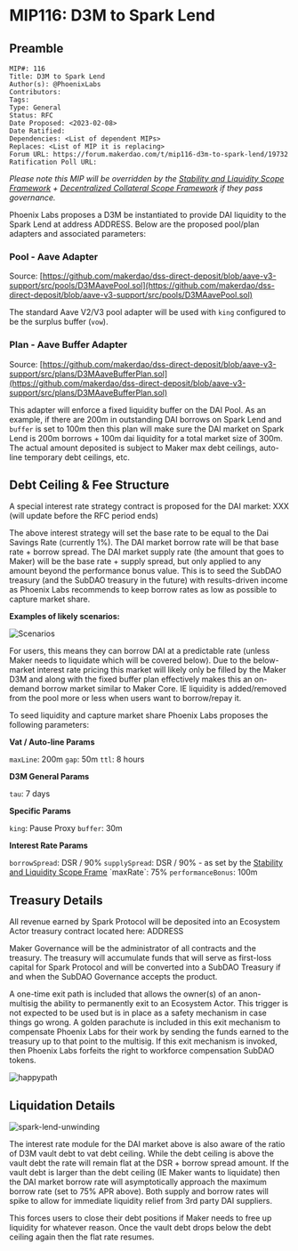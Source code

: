 # MIP116: D3M to Spark Lend

## Preamble

```
MIP#: 116
Title: D3M to Spark Lend
Author(s): @PhoenixLabs
Contributors:
Tags:
Type: General
Status: RFC
Date Proposed: <2023-02-08>
Date Ratified:
Dependencies: <List of dependent MIPs>
Replaces: <List of MIP it is replacing>
Forum URL: https://forum.makerdao.com/t/mip116-d3m-to-spark-lend/19732
Ratification Poll URL:
```

*Please note this MIP will be overridden by the [Stability and Liquidity Scope Framework](https://forum.makerdao.com/t/mip103-the-stability-and-liquidity-scope-framework/19675) + [Decentralized Collateral Scope Framework](https://forum.makerdao.com/t/mip104-the-decentralized-collateral-scope-framework/19685) if they pass governance.*

Phoenix Labs proposes a D3M be instantiated to provide DAI liquidity to the Spark Lend at address ADDRESS. Below are the proposed pool/plan adapters and associated parameters:

### Pool - Aave Adapter

Source: [https://github.com/makerdao/dss-direct-deposit/blob/aave-v3-support/src/pools/D3MAavePool.sol](https://github.com/makerdao/dss-direct-deposit/blob/aave-v3-support/src/pools/D3MAavePool.sol)

The standard Aave V2/V3 pool adapter will be used with `king` configured to be the surplus buffer (`vow`).

### Plan - Aave Buffer Adapter

Source: [https://github.com/makerdao/dss-direct-deposit/blob/aave-v3-support/src/plans/D3MAaveBufferPlan.sol](https://github.com/makerdao/dss-direct-deposit/blob/aave-v3-support/src/plans/D3MAaveBufferPlan.sol)

This adapter will enforce a fixed liquidity buffer on the DAI Pool. As an example, if there are 200m in outstanding DAI borrows on Spark Lend and `buffer` is set to 100m then this plan will make sure the DAI market on Spark Lend is 200m borrows + 100m dai liquidity for a total market size of 300m. The actual amount deposited is subject to Maker max debt ceilings, auto-line temporary debt ceilings, etc.

## Debt Ceiling & Fee Structure

A special interest rate strategy contract is proposed for the DAI market: XXX (will update before the RFC period ends)

The above interest strategy will set the base rate to be equal to the Dai Savings Rate (currently 1%). The DAI market borrow rate will be that base rate + borrow spread. The DAI market supply rate (the amount that goes to Maker) will be the base rate + supply spread, but only applied to any amount beyond the performance bonus value. This is to seed the SubDAO treasury (and the SubDAO treasury in the future) with results-driven income as Phoenix Labs recommends to keep borrow rates as low as possible to capture market share.

**Examples of likely scenarios:**

![Scenarios](https://github.com/makerdao/mips/blob/master/MIP116/scenarios.png)

For users, this means they can borrow DAI at a predictable rate (unless Maker needs to liquidate which will be covered below). Due to the below-market interest rate pricing this market will likely only be filled by the Maker D3M and along with the fixed buffer plan effectively makes this an on-demand borrow market similar to Maker Core. IE liquidity is added/removed from the pool more or less when users want to borrow/repay it.

To seed liquidity and capture market share Phoenix Labs proposes the following parameters:

**Vat / Auto-line Params**

`maxLine`: 200m
`gap`: 50m
`ttl`: 8 hours

**D3M General Params**

`tau`: 7 days

**Specific Params**

`king`: Pause Proxy
`buffer`: 30m

**Interest Rate Params**

`borrowSpread`: DSR / 90%
`supplySpread`: DSR / 90% - as set by the [Stability and Liquidity Scope Frame]([https://forum.makerdao.com/t/mip103-the-stability-and-liquidity-scope-framework/19675](https://forum.makerdao.com/t/mip103-the-stability-and-liquidity-scope-framework/19675))
`maxRate`: 75%
`performanceBonus`: 100m

## Treasury Details

All revenue earned by Spark Protocol will be deposited into an Ecosystem Actor treasury contract located here: ADDRESS

Maker Governance will be the administrator of all contracts and the treasury. The treasury will accumulate funds that will serve as first-loss capital for Spark Protocol and will be converted into a SubDAO Treasury if and when the SubDAO Governance accepts the product.

A one-time exit path is included that allows the owner(s) of an anon-multisig the ability to permanently exit to an Ecosystem Actor. This trigger is not expected to be used but is in place as a safety mechanism in case things go wrong. A golden parachute is included in this exit mechanism to compensate Phoenix Labs for their work by sending the funds earned to the treasury up to that point to the multisig. If this exit mechanism is invoked, then Phoenix Labs forfeits the right to workforce compensation SubDAO tokens.

![happypath](https://github.com/makerdao/mips/blob/master/MIP116/happypath.jpeg)

## Liquidation Details

![spark-lend-unwinding](https://github.com/makerdao/mips/blob/master/MIP116/sparklendunwinding.jpeg)

The interest rate module for the DAI market above is also aware of the ratio of D3M vault debt to vat debt ceiling. While the debt ceiling is above the vault debt the rate will remain flat at the DSR + borrow spread amount. If the vault debt is larger than the debt ceiling (IE Maker wants to liquidate) then the DAI market borrow rate will asymptotically approach the maximum borrow rate (set to 75% APR above). Both supply and borrow rates will spike to allow for immediate liquidity relief from 3rd party DAI suppliers.

This forces users to close their debt positions if Maker needs to free up liquidity for whatever reason. Once the vault debt drops below the debt ceiling again then the flat rate resumes.
